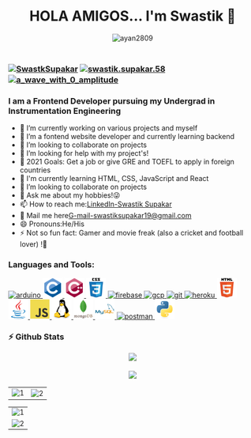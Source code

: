<h1 align="center">HOLA AMIGOS... I'm Swastik 👋</h1>
<p align="center"> <img src="https://komarev.com/ghpvc/?username=swastik58&label=Profile%20views&color=0e75b6&style=flat" alt="ayan2809" /> </p>

<h3 align="center>Reach out to me on Social Media </h3> 
<p align="center">
<br />
<a href="https://twitter.com/SwastikSupakar" target="_blank"><img align="center" src="https://raw.githubusercontent.com/rahuldkjain/github-profile-readme-generator/master/src/images/icons/Social/twitter.svg" alt="SwastkSupakar" height="30" width="40" /></a>
<a href="https://www.facebook.com/swastik.supakar.58/" target="_blank"><img align="center" src="https://raw.githubusercontent.com/rahuldkjain/github-profile-readme-generator/master/src/images/icons/Social/facebook.svg" alt="swastik.supakar.58" height="30" width="40" /></a>
<a href="https://www.instagram.com/a_wave_with_0_amplitude/?hl=en" target="_blank"><img align="center" src="https://raw.githubusercontent.com/rahuldkjain/github-profile-readme-generator/master/src/images/icons/Social/instagram.svg" alt="a_wave_with_0_amplitude" height="30" width="40" /></a>
</p>



### I am a Frontend Developer pursuing my Undergrad in Instrumentation Engineering

- 🔭 I’m currently working on various projects and myself
- 🌱 I’m a fontend website developer and currently learning backend
- 👯 I’m looking to collaborate on projects
- 🤔 I’m looking for help with my project's!
- 🥅 2021 Goals: Get a job or give GRE and TOEFL to apply in foreign countries
- 🌱 I'm currently learning HTML, CSS, JavaScript and React
- 👯 I’m looking to collaborate on projects
- 💬 Ask me about my hobbies!😜
- 📫 How to reach me:[LinkedIn-Swastik Supakar](https://www.linkedin.com/in/swastik-s-697214100/) 
- 📩 Mail me here[G-mail-swastiksupakar19@gmail.com](mailto:swastiksupakar19@gmail.com)
- 😄 Pronouns:He/His
- ⚡ Not so fun fact: Gamer and movie freak (also a cricket and football lover) !🤣

<h3 align="left">Languages and Tools:</h3>
<p align="left"> <a href="https://www.arduino.cc/" target="_blank"> <img src="https://cdn.worldvectorlogo.com/logos/arduino-1.svg" alt="arduino" width="40" height="40"/> </a> <a href="https://www.cprogramming.com/" target="_blank"> <img src="https://raw.githubusercontent.com/devicons/devicon/master/icons/c/c-original.svg" alt="c" width="40" height="40"/> </a> <a href="https://www.w3schools.com/cpp/" target="_blank"> <img src="https://raw.githubusercontent.com/devicons/devicon/master/icons/cplusplus/cplusplus-original.svg" alt="cplusplus" width="40" height="40"/> </a> <a href="https://www.w3schools.com/css/" target="_blank"> <img src="https://raw.githubusercontent.com/devicons/devicon/master/icons/css3/css3-original-wordmark.svg" alt="css3" width="40" height="40"/> </a> <a href="https://firebase.google.com/" target="_blank"> <img src="https://www.vectorlogo.zone/logos/firebase/firebase-icon.svg" alt="firebase" width="40" height="40"/> </a> <a href="https://cloud.google.com" target="_blank"> <img src="https://www.vectorlogo.zone/logos/google_cloud/google_cloud-icon.svg" alt="gcp" width="40" height="40"/> </a> <a href="https://git-scm.com/" target="_blank"> <img src="https://www.vectorlogo.zone/logos/git-scm/git-scm-icon.svg" alt="git" width="40" height="40"/> </a> <a href="https://heroku.com" target="_blank"> <img src="https://www.vectorlogo.zone/logos/heroku/heroku-icon.svg" alt="heroku" width="40" height="40"/> </a> <a href="https://www.w3.org/html/" target="_blank"> <img src="https://raw.githubusercontent.com/devicons/devicon/master/icons/html5/html5-original-wordmark.svg" alt="html5" width="40" height="40"/> </a> <a href="https://www.java.com" target="_blank"> <img src="https://raw.githubusercontent.com/devicons/devicon/master/icons/java/java-original.svg" alt="java" width="40" height="40"/> </a> <a href="https://developer.mozilla.org/en-US/docs/Web/JavaScript" target="_blank"> <img src="https://raw.githubusercontent.com/devicons/devicon/master/icons/javascript/javascript-original.svg" alt="javascript" width="40" height="40"/> </a> <a href="https://www.linux.org/" target="_blank"> <img src="https://raw.githubusercontent.com/devicons/devicon/master/icons/linux/linux-original.svg" alt="linux" width="40" height="40"/> </a> <a href="https://www.mongodb.com/" target="_blank"> <img src="https://raw.githubusercontent.com/devicons/devicon/master/icons/mongodb/mongodb-original-wordmark.svg" alt="mongodb" width="40" height="40"/> </a> <a href="https://www.mysql.com/" target="_blank"> <img src="https://raw.githubusercontent.com/devicons/devicon/master/icons/mysql/mysql-original-wordmark.svg" alt="mysql" width="40" height="40"/> </a> <a href="https://postman.com" target="_blank"> <img src="https://www.vectorlogo.zone/logos/getpostman/getpostman-icon.svg" alt="postman" width="40" height="40"/> </a> <a href="https://www.python.org" target="_blank"> <img src="https://raw.githubusercontent.com/devicons/devicon/master/icons/python/python-original.svg" alt="python" width="40" height="40"/> </a> </p>


### ⚡ Github Stats
 <p align="center">
<img src="https://github-profile-trophy.vercel.app/?username=swastik58&theme=darkhub">
<br><br>
<img src="https://github-readme-streak-stats.herokuapp.com/?user=swastik58&theme=merko">
</p>
<table>
  <tr>
    <td><img src="https://github-readme-stats.vercel.app/api?username=swastik58&theme=radical&show_icons=true&include_all_commits=true&count_private=true"  display=block width=100% height=auto alt="1"></td>
    <td><img src="https://github-readme-stats.vercel.app/api/top-langs/?username=swastik58&theme=radical&layout=compact&hide=Jupyter%20Notebook&langs_count=8"  display=block height=190 align="center" alt="2"></td>
   </tr>
</table>

<table>
  <tr>
    <td><img src="https://github-profile-summary-cards.vercel.app/api/cards/profile-details?username=swastik58&theme=solarized_dark"  display=block width=100% height=auto alt="1"></td>
   </tr>
   <tr>
      <td><img src="https://activity-graph.herokuapp.com/graph?username=swastik58&bg_color=073642&color=859900&line=006400&point=35aea1&area=true" display=block width=100% height=auto alt="2"></td>
  </td>
  </tr>
</table>
